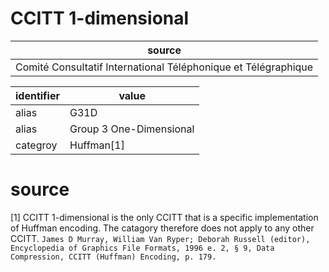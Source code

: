 # CCITT 1-dimensional
| source 
| -------
| Comité Consultatif International Téléphonique et Télégraphique

| identifier | value
| --------- | -----
| alias     | G31D
| alias     | Group 3 One-Dimensional
| categroy  | Huffman[1]

# source
[1] CCITT 1-dimensional is the only CCITT that is a specific implementation of Huffman encoding. The catagory therefore does not apply to any other CCITT. `James D Murray, William Van Ryper; Deborah Russell (editor), Encyclopedia of Graphics File Formats, 1996 e. 2, § 9, Data Compression, CCITT (Huffman) Encoding, p. 179.`
